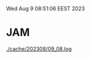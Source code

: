 Wed Aug  9 08:51:06 EEST 2023
# JAM
<a href='./cache/202308/09_08.log'>./cache/202308/09_08.log</a>
